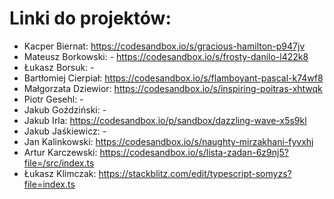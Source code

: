 # Linki do projektów:
* Kacper Biernat: https://codesandbox.io/s/gracious-hamilton-p947jv
* Mateusz Borkowski: - https://codesandbox.io/s/frosty-danilo-l422k8
* Łukasz Borsuk: -
* Bartłomiej Cierpiał: https://codesandbox.io/s/flamboyant-pascal-k74wf8
* Małgorzata Dziewior: https://codesandbox.io/s/inspiring-poitras-xhtwqk
* Piotr Gesehl: -
* Jakub Goździński: -
* Jakub Irla: https://codesandbox.io/p/sandbox/dazzling-wave-x5s9kl
* Jakub Jaśkiewicz: -
* Jan Kalinkowski: https://codesandbox.io/s/naughty-mirzakhani-fyvxhj
* Artur Karczewski: https://codesandbox.io/s/lista-zadan-6z9nj5?file=/src/index.ts
* Łukasz Klimczak: https://stackblitz.com/edit/typescript-somyzs?file=index.ts

